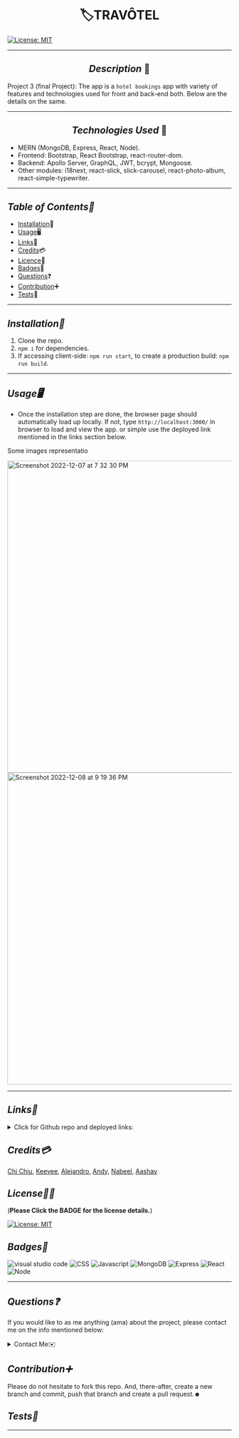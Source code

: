 # <div align="center"> 🏷️**TRAVÔTEL** </div>

[![License: MIT](https://img.shields.io/badge/License-MIT-yellow.svg)](https://choosealicense.com/licenses/mit/)

---

## <div align="center"> _Description_ 📝</div>

Project 3 (final Project): The app is a `hotel bookings` app with variety of features and technologies used for front and back-end both. Below are the details on the same.

---

## <div align="center"> _Technologies Used_ 💬</div>

- MERN (MongoDB, Express, React, Node).
- Frontend: Bootstrap, React Bootstrap, react-router-dom.
- Backend: Apollo Server, GraphQL, JWT, bcrypt, Mongoose.
- Other modules: i18next, react-slick, slick-carousel, react-photo-album, react-simple-typewriter.

---

## _Table of Contents📖_

- [Installation](#Installation)💾
- [Usage](#Usage)🖥
- [Links](#Links)📎
- [Credits](#Credits)💳
- [Licence](#License)🪪
- [Badges](#Badges)🦡
- [Questions](#Questions)❓
- [Contribution](#Contribution)➕
- [Tests](#Tests)🧪

---

## _Installation💾_

1. Clone the repo.
2. `npm i` for dependencies.
3. If accessing client-side: `npm run start`, to create a production build: `npm run build`.

---

## _Usage🖥_

- Once the installation step are done, the browser page should automatically load up locally. If not, type `http://localhost:3000/` in browser to load and view the app. or simple use the deployed link mentioned in the links section below.

Some images representatio

<img width="700" alt="Screenshot 2022-12-07 at 7 32 30 PM" src="https://user-images.githubusercontent.com/108379616/206609001-e51adde6-7625-4004-b9b2-f469e7233379.png">

<img width="700" alt="Screenshot 2022-12-08 at 9 19 36 PM" src="https://user-images.githubusercontent.com/108379616/206609353-be8e43c1-8363-4b03-b0cc-9099aac7d073.png">


---

## _Links📎_

<details>

<summary>Click for Github repo and deployed links:</summary>

[https://github.com/chichiulam2022/hotel_booking](https://github.com/A-N26/Travotel-hotel-booking)
<br/>
https://bilingualhotelbooking.herokuapp.com

</details>

## _Credits💳_

[Chi Chiu](https://github.com/chichiulam2022), [Keevee](https://github.com/KeeveRW11), [Alejandro](alexJCturbo), [Andy](andyloo416), [Nabeel](https://github.com/nab-man), [Aashay](http://github.com/A-N26)

## _License🪪🦡_

(**Please Click the BADGE for the license details.**)

[![License: MIT](https://img.shields.io/badge/License-MIT-yellow.svg)](https://choosealicense.com/licenses/mit/)

## _Badges🦡_

![visual studio code](https://img.shields.io/badge/Visual_Studio_Code-0078D4?style=for-the-badge&logo=visual%20studio%20code&logoColor=white) ![CSS](https://img.shields.io/badge/CSS-239120?&style=for-the-badge&logo=css3&logoColor=white) ![Javascript](https://img.shields.io/badge/JavaScript-323330?style=for-the-badge&logo=javascript&logoColor=F7DF1E) ![MongoDB](https://img.shields.io/badge/MongoDB-4EA94B?style=for-the-badge&logo=mongodb&logoColor=white) ![Express](https://img.shields.io/badge/Express.js-404D59?style=for-the-badge) ![React](https://img.shields.io/badge/React-20232A?style=for-the-badge&logo=react&logoColor=61DAFB) ![Node](https://img.shields.io/badge/Node.js-43853D?style=for-the-badge&logo=node.js&logoColor=white)

---

## _Questions❓_

If you would like to as me anything (ama) about the project, please contact me on the info mentioned below:

<details>

<summary>Contact Me✉️</summary>

- My GitHub Profile - [Chi Chiu](https://github.com/chichiulam2022), [Keevee](https://github.com/KeeveRW11), [Alejandro](alexJCturbo), [Andy](andyloo416), [A-N26](https://github.com/A-N26)

- e-mail - [📧](__)

</details>

## _Contribution➕_

Please do not hesitate to fork this repo. And, there-after, create a new branch and commit, push that branch and create a pull request.☻

## _Tests🧪_

---
